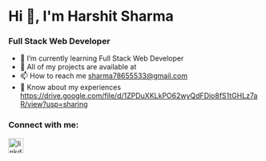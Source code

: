  <h1 textAlign='center' >Hi 👋, I'm Harshit Sharma </h1>
<h3 textAlign='center' >Full Stack Web Developer </h3>


- 🌱 I’m currently learning Full Stack Web Developer
- 👯 All of my projects are available at 
- 📫  How to reach me sharma78655533@gmail.com
- 💬 Know about my experiences https://drive.google.com/file/d/1ZPDuXKLkPO62wyQdFDio8fS1tGHLz7aR/view?usp=sharing

<h3 textAlign='center' >Connect with me: </h3>
<img src="https://raw.githubusercontent.com/rahuldkjain/github-profile-readme-generator/master/src/images/icons/Social/linked-in-alt.svg" 
width="30px"
alt="linkdin" >

